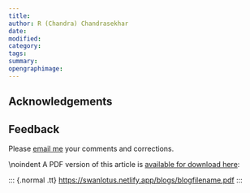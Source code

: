 ```yaml
---
title:
author: R (Chandra) Chandrasekhar
date:
modified:
category:
tags:
summary:
opengraphimage:
---
```


## Acknowledgements

## Feedback

Please [email me](mailto:feedback.swanlotus@gmail.com) your comments and
corrections.

\noindent A PDF version of this article is [available for download here]({attach}./blogfilename.pdf):

::: {.normal .tt}
<https://swanlotus.netlify.app/blogs/blogfilename.pdf>
:::
